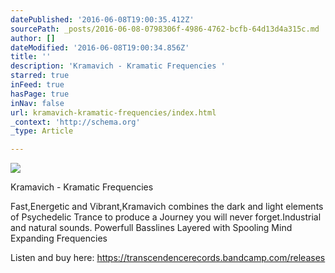 ```yaml
---
datePublished: '2016-06-08T19:00:35.412Z'
sourcePath: _posts/2016-06-08-0798306f-4986-4762-bcfb-64d13d4a315c.md
author: []
dateModified: '2016-06-08T19:00:34.856Z'
title: ''
description: 'Kramavich - Kramatic Frequencies '
starred: true
inFeed: true
hasPage: true
inNav: false
url: kramavich-kramatic-frequencies/index.html
_context: 'http://schema.org'
_type: Article

---
```

![](https://the-grid-user-content.s3-us-west-2.amazonaws.com/3e9120d3-7b2a-4b92-8bca-dae8382c1cc7.jpg)

Kramavich - Kramatic Frequencies 

Fast,Energetic and Vibrant,Kramavich combines the dark and light elements of Psychedelic Trance to produce a Journey you will never forget.Industrial and natural sounds. Powerfull Basslines Layered with Spooling Mind Expanding Frequencies

Listen and buy here: https://transcendencerecords.bandcamp.com/releases